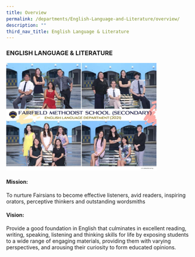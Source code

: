 ```yaml
---
title: Overview
permalink: /departments/English-Language-and-Literature/overview/
description: ""
third_nav_title: English Language & Literature
---
```

### ENGLISH LANGUAGE & LITERATURE

<img src="/images/dpm1.png" style="width:80%">

#### Mission: 

To nurture Fairsians to become effective listeners, avid readers, inspiring orators, perceptive thinkers and outstanding wordsmiths

  

#### Vision: 

Provide a good foundation in English that culminates in excellent reading, writing, speaking, listening and thinking skills for life by exposing students to a wide range of engaging materials, providing them with varying perspectives, and arousing their curiosity to form educated opinions.